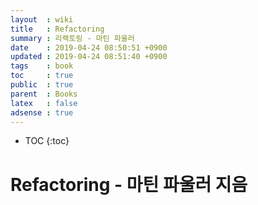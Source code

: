 ```yaml
---
layout  : wiki
title   : Refactoring
summary : 리랙토링 - 마틴 파울러
date    : 2019-04-24 08:50:51 +0900
updated : 2019-04-24 08:51:40 +0900
tags    : book
toc     : true
public  : true
parent  : Books
latex   : false
adsense : true
---
```

* TOC
{:toc}

# Refactoring - 마틴 파울러 지음




